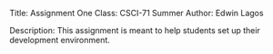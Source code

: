 Title: Assignment One
Class: CSCI-71 Summer
Author: Edwin Lagos

Description: This assignment is meant to help students set up
their development environment.